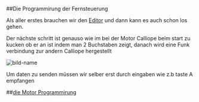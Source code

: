 ##Die Programmirung der Fernsteuerung

Als aller erstes brauchen wir den [Editor](https://makecode.calliope.cc) und dann kann es auch schon los gehen.

Der nächste schritt ist genauso wie im bei der Motor Calliope beim start zu kucken ob er an ist indem man 2 Buchstaben 
zeigt, danach wird eine Funk verbindung zur andern Calliope hergestellt 

![bild-name](..img/Imgstartfern.png)      

Um daten zu senden müssen wir selber erst durch eingaben wie z.b taste A empfangen





##[die Motor Programmirung](https://github.com/Mcccake/calliope-car/blob/master/motor.md)